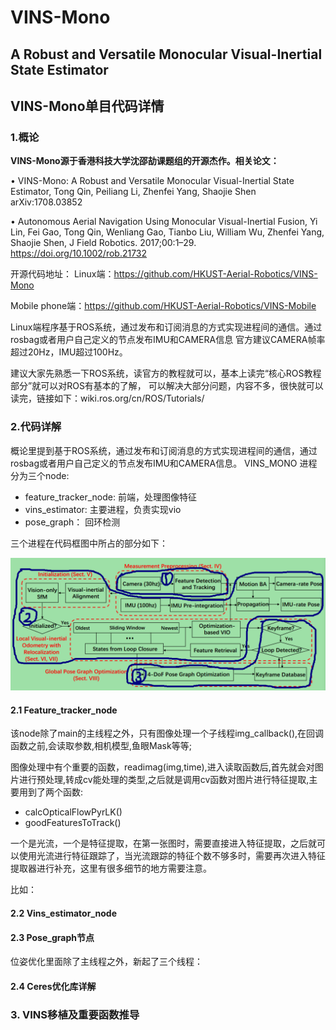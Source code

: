# VINS-Mono
## A Robust and Versatile Monocular Visual-Inertial State Estimator

## VINS-Mono单目代码详情
### 1.概论
**VINS-Mono源于香港科技大学沈邵劼课题组的开源杰作。相关论文：**

  • 	VINS-Mono: A Robust and Versatile Monocular Visual-Inertial State Estimator, Tong Qin, Peiliang Li, Zhenfei Yang, Shaojie Shen arXiv:1708.03852

  •	  Autonomous Aerial Navigation Using Monocular Visual-Inertial Fusion, Yi Lin, Fei Gao, Tong Qin, Wenliang Gao, Tianbo Liu, William Wu, Zhenfei Yang, Shaojie Shen, J Field Robotics. 2017;00:1–29. https://doi.org/10.1002/rob.21732


开源代码地址：
Linux端：https://github.com/HKUST-Aerial-Robotics/VINS-Mono

Mobile phone端：https://github.com/HKUST-Aerial-Robotics/VINS-Mobile

Linux端程序基于ROS系统，通过发布和订阅消息的方式实现进程间的通信。通过rosbag或者用户自己定义的节点发布IMU和CAMERA信息
官方建议CAMERA帧率超过20Hz，IMU超过100Hz。

建议大家先熟悉一下ROS系统，读官方的教程就可以，基本上读完“核心ROS教程部分”就可以对ROS有基本的了解，
可以解决大部分问题，内容不多，很快就可以读完，链接如下：wiki.ros.org/cn/ROS/Tutorials/

### 2.代码详解

概论里提到基于ROS系统，通过发布和订阅消息的方式实现进程间的通信，通过rosbag或者用户自己定义的节点发布IMU和CAMERA信息。
VINS_MONO 进程分为三个node: 

+ feature_tracker_node: 前端，处理图像特征
+ vins_estimator:      主要进程，负责实现vio
+ pose_graph：		回环检测

三个进程在代码框图中所占的部分如下：

![代码结构](https://github.com/leekaka/github_pics/blob/master/VINS_MONO/%E4%BB%A3%E7%A0%81%E6%A1%86%E6%9E%B6.png?raw=true)

#### 2.1 Feature_tracker_node
该node除了main的主线程之外，只有图像处理一个子线程img_callback(),在回调函数之前,会读取参数,相机模型,鱼眼Mask等等;

图像处理中有个重要的函数，readimag(img,time),进入读取函数后,首先就会对图片进行预处理,转成cv能处理的类型,之后就是调用cv函数对图片进行特征提取,主要用到了两个函数:

+ calcOpticalFlowPyrLK()
+ goodFeaturesToTrack()

一个是光流，一个是特征提取，在第一张图时，需要直接进入特征提取，之后就可以使用光流进行特征跟踪了，当光流跟踪的特征个数不够多时，需要再次进入特征提取器进行补充，这里有很多细节的地方需要注意。


比如：



#### 2.2 Vins_estimator_node

#### 2.3 Pose_graph节点
位姿优化里面除了主线程之外，新起了三个线程：

#### 2.4 Ceres优化库详解

### 3. VINS移植及重要函数推导





